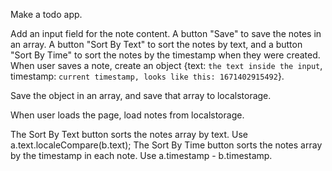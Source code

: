 Make a todo app.

Add an input field for the note content.
A button "Save" to save the notes in an array.
A button "Sort By Text" to sort the notes by text, and a button "Sort By Time" to sort the notes by the timestamp when they were created.
When user saves a note, create an object {text: `the text inside the input`, timestamp: `current timestamp, looks like this: 1671402915492`}.

Save the object in an array, and save that array to localstorage.

When user loads the page, load notes from localstorage.

The Sort By Text button sorts the notes array by text. Use a.text.localeCompare(b.text);
The Sort By Time button sorts the notes array by the timestamp in each note. Use a.timestamp - b.timestamp.

